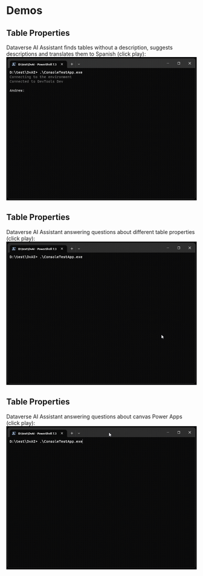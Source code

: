 # Demos

## Table Properties
Dataverse AI Assistant finds tables without a description, suggests descriptions and translates them to Spanish (click play):
![Unmanaged Tables](assets/images/TranslateDescriptions.gif)

## Table Properties

Dataverse AI Assistant answering questions about different table properties (click play):
![Unmanaged Tables](assets/images/UnmanagedTables.gif)

## Table Properties

Dataverse AI Assistant answering questions about canvas Power Apps (click play):
![Unmanaged Tables](assets/images/CanvasProperties.gif)
